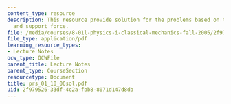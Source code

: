 ```yaml
---
content_type: resource
description: This resource provide solution for the problems based on torque points
  and support force.
file: /media/courses/8-01l-physics-i-classical-mechanics-fall-2005/2f97952633df4c2afbb88071d147d8db_prs_01_10_06sol.pdf
file_type: application/pdf
learning_resource_types:
- Lecture Notes
ocw_type: OCWFile
parent_title: Lecture Notes
parent_type: CourseSection
resourcetype: Document
title: prs_01_10_06sol.pdf
uid: 2f979526-33df-4c2a-fbb8-8071d147d8db
---
```

